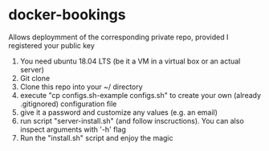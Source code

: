 # docker-bookings
Allows deploymment of the corresponding private repo, provided I registered your public key

1. You need ubuntu 18.04 LTS (be it a VM in a virtual box or an actual server)
2. Git clone
3. Clone this repo into your ~/ directory
4. execute "cp configs.sh-example configs.sh" to create your own (already .gitignored) configuration file
5. give it a password and customize any values (e.g. an email)
6. run script "server-install.sh" (and follow inscructions). You can also inspect arguments with '-h' flag
7. Run the "install.sh" script and enjoy the magic